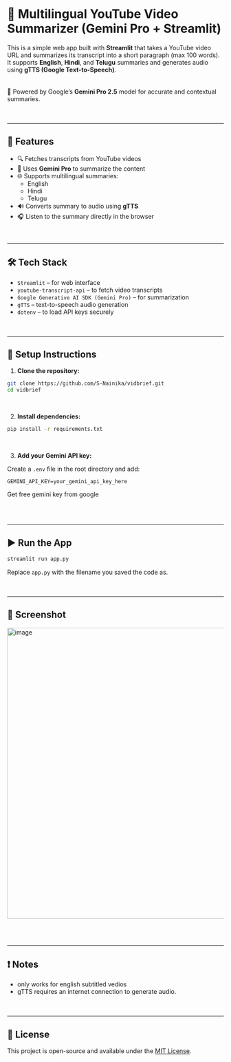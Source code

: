 
# 🎥 Multilingual YouTube Video Summarizer (Gemini Pro + Streamlit)

This is a simple web app built with **Streamlit** that takes a YouTube video URL and summarizes its transcript into a short paragraph (max 100 words). It supports **English**, **Hindi**, and **Telugu** summaries and generates audio using **gTTS (Google Text-to-Speech)**.  
<br><br>
🚀 Powered by Google’s **Gemini Pro 2.5** model for accurate and contextual summaries.  
<br><br>

---

## 🔧 Features

- 🔍 Fetches transcripts from YouTube videos  
- 🧠 Uses **Gemini Pro** to summarize the content  
- 🌐 Supports multilingual summaries:
  - English
  - Hindi
  - Telugu  
- 🔊 Converts summary to audio using **gTTS**  
- 🎧 Listen to the summary directly in the browser  
<br><br>

---

## 🛠️ Tech Stack

- `Streamlit` – for web interface  
- `youtube-transcript-api` – to fetch video transcripts  
- `Google Generative AI SDK (Gemini Pro)` – for summarization  
- `gTTS` – text-to-speech audio generation  
- `dotenv` – to load API keys securely  
<br><br>

---

## 🧪 Setup Instructions

1. **Clone the repository:**

```bash
git clone https://github.com/S-Nainika/vidbrief.git
cd vidbrief
```

<br>                                                                                                                                                            

2. **Install dependencies:**

```bash
pip install -r requirements.txt
```

<br>

3. **Add your Gemini API key:**

Create a `.env` file in the root directory and add:

```
GEMINI_API_KEY=your_gemini_api_key_here
```
Get free gemini key from google

<br><br>

---

## ▶️ Run the App

```bash
streamlit run app.py
```

Replace `app.py` with the filename you saved the code as.  
<br><br>

---

## 📸 Screenshot

<img width="914" height="676" alt="image" src="https://github.com/user-attachments/assets/ac90d0ee-0f75-42ce-8330-8608e08f781e" />

<br><br>

---

## ❗ Notes

- only works for english subtitled vedios  
- gTTS requires an internet connection to generate audio.  
<br><br>

---

## 📄 License

This project is open-source and available under the [MIT License](LICENSE).  
<br><br>
